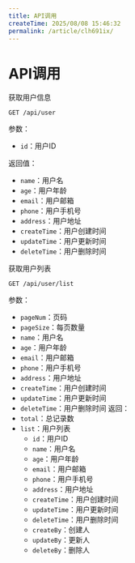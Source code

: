 ```yaml
---
title: API调用
createTime: 2025/08/08 15:46:32
permalink: /article/clh691ix/
---
```

# API调用

获取用户信息
```
GET /api/user
```
参数：
- `id`：用户ID

返回值：
- `name`：用户名
- `age`：用户年龄
- `email`：用户邮箱 
- `phone`：用户手机号
- `address`：用户地址
- `createTime`：用户创建时间
- `updateTime`：用户更新时间
- `deleteTime`：用户删除时间

获取用户列表
```
GET /api/user/list
```
参数：
- `pageNum`：页码
- `pageSize`：每页数量
- `name`：用户名
- `age`：用户年龄
- `email`：用户邮箱
- `phone`：用户手机号
- `address`：用户地址
- `createTime`：用户创建时间
- `updateTime`：用户更新时间
- `deleteTime`：用户删除时间
返回：
- `total`：总记录数
- `list`：用户列表
    - `id`：用户ID
    - `name`：用户名
    - `age`：用户年龄
    - `email`：用户邮箱
    - `phone`：用户手机号
    - `address`：用户地址
    - `createTime`：用户创建时间
    - `updateTime`：用户更新时间
    - `deleteTime`：用户删除时间
    - `createBy`：创建人
    - `updateBy`：更新人
    - `deleteBy`：删除人







